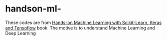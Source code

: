 # handson-ml-
These codes are from <a href = "https://www.oreilly.com/library/view/hands-on-machine-learning/9781492032632/"> Hands-on Machine Learning with Scikit-Learn, Keras and Tensoflow</a> book. The motive is to understand  Machine Learning and Deep Learning
